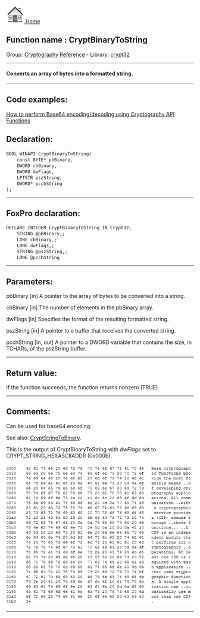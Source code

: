 [<img src="../../images/home.png"> Home ](https://github.com/VFPX/Win32API)  

## Function name : CryptBinaryToString
Group: [Cryptography Reference](../../functions_group.md#Cryptography_Reference)  -  Library: [crypt32](../../Libraries.md#crypt32)  
***  


#### Converts an array of bytes into a formatted string.
***  


## Code examples:
[How to perform Base64 encoding/decoding using Cryptography API Functions](../../samples/sample_088.md)  

## Declaration:
```foxpro  
BOOL WINAPI CryptBinaryToString(
	const BYTE* pbBinary,
	DWORD cbBinary,
	DWORD dwFlags,
	LPTSTR pszString,
	DWORD* pcchString
);  
```  
***  


## FoxPro declaration:
```foxpro  
DECLARE INTEGER CryptBinaryToString IN Crypt32;
	STRING @pbBinary,;
	LONG cbBinary,;
	LONG dwFlags,;
	STRING @pszString,;
	LONG @pcchString  
```  
***  


## Parameters:
pbBinary 
[in] A pointer to the array of bytes to be converted into a string. 

cbBinary 
[in] The number of elements in the pbBinary array. 

dwFlags 
[in] Specifies the format of the resulting formatted string.

pszString 
[in] A pointer to a buffer that receives the converted string.

pcchString 
[in, out] A pointer to a DWORD variable that contains the size, in TCHARs, of the pszString buffer.   
***  


## Return value:
If the function succeeds, the function returns nonzero (TRUE).  
***  


## Comments:
Can be used for base64 encoding.  
  
See also: [CryptStringToBinary](../crypt32/CryptStringToBinary.md).  
  
This is the output of CryptBinaryToString with <Em>dwFlags</Em> set to CRYPT_STRING_HEXASCIIADDR (0x000b).  

![](../../images/crypt_string_hex.png)

***  

